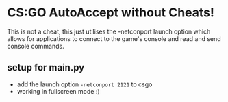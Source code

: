 # CS:GO AutoAccept without Cheats!

This is not a cheat, this just utilises the -netconport launch option which allows for applications to connect to the game's console and read and send console commands.

## setup for main.py
- add the launch option `-netconport 2121` to csgo
- working in fullscreen mode :)
